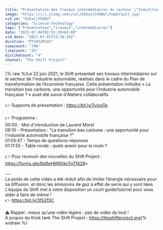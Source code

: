 ```yaml
---
title: "Présentation des travaux intermédiaires du secteur \"Industrie Automobile\" du PTEF (22\/06\/2021)"
image: "https:\/\/i.ytimg.com\/vi\/O2kxCjYVODU\/hqdefault.jpg"
vid_id: "O2kxCjYVODU"
categories: "Science-Technology"
tags: ["Présentation","travaux","intermédiaires"]
date: "2021-07-04T02:55:29+03:00"
vid_date: "2021-07-02T15:30:29Z"
duration: "PT1H52M14S"
viewcount: "790"
likeCount: "35"
dislikeCount: "4"
channel: "The Shift Project"
---
```

{% raw %}Le 22 juin 2021, le Shift présentait ses travaux intermédiaires sur le secteur de l'industrie automobile, réalisés dans le cadre du Plan de transformation de l’économie française. Cette présentation intitulée « La transition bas carbone, une opportunité pour l’industrie automobile française ? » avait été suivie d'Ateliers collaboratifs. <br /><br />👉 Supports de présentation : <a rel="nofollow" target="blank" href="https://bit.ly/3yisgTe">https://bit.ly/3yisgTe</a><br /><br />👉 Programme :<br />00:00 - Mot d'introduction de Laurent Morel<br />09:10 - Présentation : &quot;La transition bas carbone : une opportunité pour l'industrie automobile française ?&quot;<br />01:05:47 - Temps de questions-réponses<br />01:11:55 - Table ronde : quels avenir pour la route ?<br /><br />👉 Pour recevoir des nouvelles du Shift Project : <a rel="nofollow" target="blank" href="https://forms.gle/Bd9eHM9GknTnTf428​​">https://forms.gle/Bd9eHM9GknTnTf428​​</a> »<br /><br />--- <br />Le poids de cette vidéo a été réduit afin de limiter l’énergie nécessaire pour sa diffusion, et donc les émissions de gaz à effet de serre qui y sont liées. <br />L’équipe du Shift met à votre disposition un court guide/tutoriel pour vous aider à faire de même ! <br />👉 <a rel="nofollow" target="blank" href="https://bit.ly/3fS2fSC​​">https://bit.ly/3fS2fSC​​</a><br /><br />⚠ Rappel : mieux qu’une vidéo légère : pas de vidéo du tout ! <br />À propos du think tank The Shift Project : <a rel="nofollow" target="blank" href="https://theshiftproject.org">https://theshiftproject.org</a>{% endraw %}
